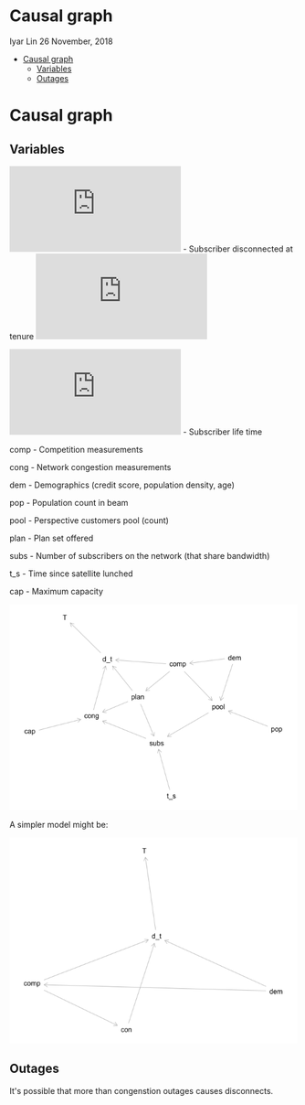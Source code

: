 Causal graph
================
Iyar Lin
26 November, 2018

-   [Causal graph](#causal-graph)
    -   [Variables](#variables)
    -   [Outages](#outages)

Causal graph
============

Variables
---------

![d\_t\\in \\{0,1\\}](https://latex.codecogs.com/png.latex?d_t%5Cin%20%5C%7B0%2C1%5C%7D "d_t\in \{0,1\}") - Subscriber disconnected at tenure ![t](https://latex.codecogs.com/png.latex?t "t")

![T \\in \[0,\\infty)](https://latex.codecogs.com/png.latex?T%20%5Cin%20%5B0%2C%5Cinfty%29 "T \in [0,\infty)") - Subscriber life time

comp - Competition measurements

cong - Network congestion measurements

dem - Demographics (credit score, population density, age)

pop - Population count in beam

pool - Perspective customers pool (count)

plan - Plan set offered

subs - Number of subscribers on the network (that share bandwidth)

t\_s - Time since satellite lunched

cap - Maximum capacity

![](churn_causal_graph_files/figure-markdown_github/plot%20causal%20graph-1.png)

A simpler model might be:

![](churn_causal_graph_files/figure-markdown_github/plot%20simpler%20causal%20graph-1.png)

Outages
-------

It's possible that more than congenstion outages causes disconnects.
